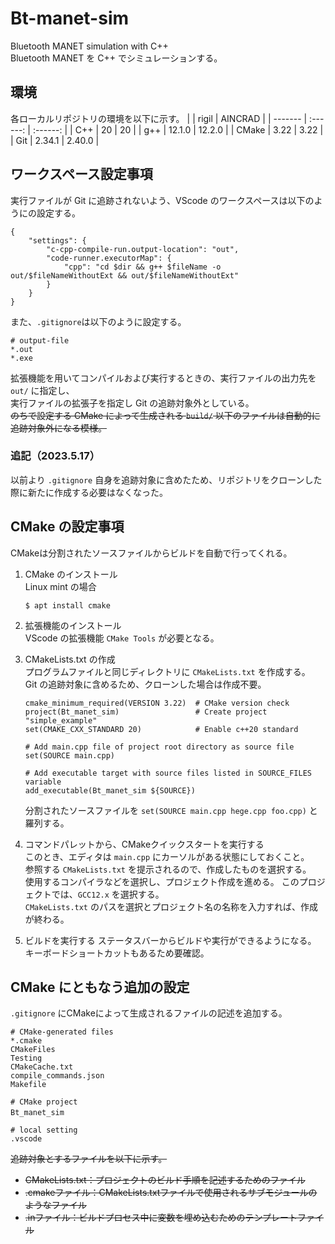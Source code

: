 # Bt-manet-sim
Bluetooth MANET simulation with C++  
Bluetooth MANET を C++ でシミュレーションする。

## 環境
各ローカルリポジトリの環境を以下に示す。
|         |  rigil   | AINCRAD  |
| ------- | :------: | :------: |
|  C++    |    20    |    20    |
|  g++    |  12.1.0  |  12.2.0  |
|  CMake  |   3.22   |   3.22   |
|  Git    |  2.34.1  |  2.40.0  |



## ワークスペース設定事項
実行ファイルが Git に追跡されないよう、VScode のワークスペースは以下のようにの設定する。

```
{
    "settings": {
        "c-cpp-compile-run.output-location": "out",
        "code-runner.executorMap": {            
            "cpp": "cd $dir && g++ $fileName -o out/$fileNameWithoutExt && out/$fileNameWithoutExt"
        }
    }
}
```

また、`.gitignore`は以下のように設定する。

```
# output-file
*.out
*.exe
```


拡張機能を用いてコンパイルおよび実行するときの、実行ファイルの出力先を `out/` に指定し、  
実行ファイルの拡張子を指定し Git の追跡対象外としている。  
~~のちで設定する CMake によって生成される `build/` 以下のファイルは自動的に追跡対象外になる模様。~~

### 追記（2023.5.17）
以前より `.gitignore` 自身を追跡対象に含めたため、リポジトリをクローンした際に新たに作成する必要はなくなった。

## CMake の設定事項
CMakeは分割されたソースファイルからビルドを自動で行ってくれる。

1. CMake のインストール  
    Linux mint の場合
    ```
    $ apt install cmake
    ```

2. 拡張機能のインストール  
    VScode の拡張機能 `CMake Tools` が必要となる。

3. CMakeLists.txt の作成  
    プログラムファイルと同じディレクトリに `CMakeLists.txt` を作成する。  
    Git の追跡対象に含めるため、クローンした場合は作成不要。
    ```
    cmake_minimum_required(VERSION 3.22)  # CMake version check
    project(Bt_manet_sim)                 # Create project "simple_example"
    set(CMAKE_CXX_STANDARD 20)            # Enable c++20 standard

    # Add main.cpp file of project root directory as source file
    set(SOURCE main.cpp)

    # Add executable target with source files listed in SOURCE_FILES variable
    add_executable(Bt_manet_sim ${SOURCE})
    ```
    分割されたソースファイルを `set(SOURCE main.cpp hege.cpp foo.cpp)` と羅列する。

4. コマンドパレットから、CMakeクイックスタートを実行する  
    このとき、エディタは `main.cpp` にカーソルがある状態にしておくこと。  
    参照する `CMakeLists.txt` を提示されるので、作成したものを選択する。  
    使用するコンパイラなどを選択し、プロジェクト作成を進める。
    このプロジェクトでは、`GCC12.x` を選択する。  
    `CMakeLists.txt` のパスを選択とプロジェクト名の名称を入力すれば、作成が終わる。

5. ビルドを実行する
    ステータスバーからビルドや実行ができるようになる。
    キーボードショートカットもあるため要確認。

## CMake にともなう追加の設定
`.gitignore` にCMakeによって生成されるファイルの記述を追加する。
```
# CMake-generated files
*.cmake
CMakeFiles
Testing
CMakeCache.txt
compile_commands.json
Makefile

# CMake project
Bt_manet_sim　　

# local setting
.vscode
```

~~追跡対象とするファイルを以下に示す。~~
- ~~CMakeLists.txt：プロジェクトのビルド手順を記述するためのファイル~~
- ~~.cmakeファイル：CMakeLists.txtファイルで使用されるサブモジュールのようなファイル~~
- ~~.inファイル：ビルドプロセス中に変数を埋め込むためのテンプレートファイル~~
